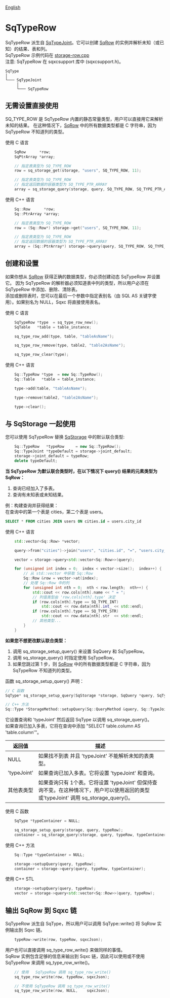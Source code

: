 [English](SqTypeRow.md)

# SqTypeRow

SqTypeRow 派生自 [SqTypeJoint](SqTypeJoint.cn.md)。它可以创建 [SqRow](SqRow.cn.md) 的实例并解析未知（或已知）的结果、表和列。  
SqTypeRow 示例代码在 [storage-row.cpp](examples/storage-row.cpp)  
注意: SqTypeRow 在 sqxcsupport 库中 (sqxcsupport.h)。  

	SqType
	│
	└─── SqTypeJoint
	     │
	     └─── SqTypeRow

## 无需设置直接使用

SQ_TYPE_ROW 是 SqTypeRow 内置的静态常量类型，用户可以直接用它来解析未知的结果。
在这种情况下，[SqRow](SqRow.cn.md) 中的所有数据类型都是 C 字符串，因为 SqTypeRow 不知道列的类型。  
  
使用 C 语言

```c
	SqRow      *row;
	SqPtrArray *array;

	// 指定表类型为 SQ_TYPE_ROW
	row = sq_storage_get(storage, "users", SQ_TYPE_ROW, 11);

	// 指定表类型为 SQ_TYPE_ROW
	// 指定返回数据的容器类型为 SQ_TYPE_PTR_ARRAY
	array = sq_storage_query(storage, query, SQ_TYPE_ROW, SQ_TYPE_PTR_ARRAY);
```

使用 C++ 语言

```c++
	Sq::Row      *row;
	Sq::PtrArray *array;

	// 指定表类型为 SQ_TYPE_ROW
	row = (Sq::Row*) storage->get("users", SQ_TYPE_ROW, 11);

	// 指定表类型为 SQ_TYPE_ROW
	// 指定返回数据的容器类型为 SQ_TYPE_PTR_ARRAY
	array = (Sq::PtrArray*) storage->query(query, SQ_TYPE_ROW, SQ_TYPE_PTR_ARRAY);
```

## 创建和设置

如果你想从 [SqRow](SqRow.cn.md) 获得正确的数据类型，你必须创建动态 SqTypeRow 并设置它。
因为 SqTypeRow 的解析器必须知道表中列的类型，所以用户必须在 SqTypeRow 中添加、删除、清除表。  
添加或删除表时，您可以在最后一个参数中指定表别名（由 SQL AS 关键字使用）。如果别名为 NULL，Sqxc 将直接使用表名。  
  
使用 C 语言

```c
	SqTypeRow *type  = sq_type_row_new();
	SqTable   *table = table_instance;

	sq_type_row_add(type, table, "tableAsName");

	sq_type_row_remove(type, table2, "table2AsName");

	sq_type_row_clear(type);
```

使用 C++ 语言

```c++
	Sq::TypeRow *type  = new Sq::TypeRow();
	Sq::Table   *table = table_instance;

	type->add(table, "tableAsName");

	type->remove(table2, "table2AsName");

	type->clear();
```

## 与 SqStorage 一起使用

您可以使用 SqTypeRow 替换 [SqStorage](SqStorage.cn.md) 中的默认联合类型:

```c++
	Sq::TypeRow   *typeRow     = new Sq::TypeRow();
	Sq::TypeJoint *typeDefault = storage->joint_default;
	storage->joint_default = typeRow;
	delete typeDefault;
```

**当 SqTypeRow 为默认联合类型时，在以下情况下 query() 结果的元素类型为 SqRow：**
1. 查询已经加入了多表。
2. 查询有未知表或未知结果。

例：构建查询并获得结果：  
在查询中的第一个表是 cities，第二个表是 users。

```sql
SELECT * FROM cities JOIN users ON cities.id = users.city_id
```

使用 C++ 语言

```c++
	std::vector<Sq::Row> *vector;

	query->from("cities")->join("users", "cities.id", "=", "users.city_id");

	vector = storage->query<std::vector<Sq::Row>>(query);

	for (unsigned int index = 0;  index < vector->size();  index++) {
		// 从 std::vector 中获取 Sq::Row
		Sq::Row &row = vector->at(index);
		// 处理 Sq::Row 中的列
		for (unsigned int nth = 0;  nth < row.length;  nth++) {
			std::cout << row.cols[nth].name << " = ";
			// 列值类型由 'row.cols[nth].type' 决定
			if (row.cols[nth].type == SQ_TYPE_INT)
				std::cout << row.data[nth].int_ << std::endl;
			if (row.cols[nth].type == SQ_TYPE_STR)
				std::cout << row.data[nth].str  << std::endl;
			// 其他类型...
		}
	}
```

**如果您不想更改默认联合类型：**
1. 调用 sq_storage_setup_query() 来设置 SqQuery 和 SqTypeRow。
2. 调用 sq_storage_query() 时指定使用 SqTypeRow。
3. 如果您跳过第 1 步，则 [SqRow](SqRow.cn.md) 中的所有数据类型都是 C 字符串，因为 SqTypeRow 不知道列的类型。

函数 sq_storage_setup_query() 声明：

```c++
// C 函数
SqType* sq_storage_setup_query(SqStorage *storage, SqQuery *query, SqTypeJoint *typeJoint);

// C++ 方法
Sq::Type *StorageMethod::setupQuery(Sq::QueryMethod &query, Sq::TypeJointMethod *typeJoint);
```

它设置查询和 'typeJoint' 然后返回 SqType 以调用 sq_storage_query()。  
如果查询已加入多表，它将在查询中添加 "SELECT table.column AS 'table.column'"。  

| 返回值       | 描述                                                                       |
| ------------ | ---------------------------------------------------------------------------|
| NULL         | 如果找不到表 并且 'typeJoint' 不能解析未知的表类型。                       |
| 'typeJoint'  | 如果查询已加入多表。它将设置 'typeJoint' 和查询。                          |
| 其他表类型   | 如果查询只有 1个表。它将设置 'typeJoint' 但保持查询不变。在这种情况下，用户可以使用返回的类型或'typeJoint' 调用 sq_storage_query()。 |

使用 C 函数

```c
	SqType *typeContainer = NULL;

	sq_storage_setup_query(storage, query, typeRow);
	container = sq_storage_query(storage, query, typeRow, typeContainer);
```

使用 C++ 方法

```c++
	Sq::Type *typeContainer = NULL;

	storage->setupQuery(query, typeRow);
	container = storage->query(query, typeRow, typeContainer);
```

使用 C++ STL

```c++
	storage->setupQuery(query, typeRow);
	vector = storage->query<std::vector<Sq::Row>>(query, typeRow);
```

## 输出 SqRow 到 Sqxc 链

SqTypeRow 派生自 SqType，所以用户可以调用 SqType::write() 将 SqRow 实例输出到 Sqxc 链。

```c
	typeRow->write(row, typeRow, sqxcJson);
```

用户也可以直接调用 sq_type_row_write() 来做同样的事情。  
SqRow 实例包含足够的信息来输出到 Sqxc 链，因此可以使用或不使用 SqTypeRow 来调用 sq_type_row_write()。

```c
	// 使用   SqTypeRow 调用 sq_type_row_write()
	sq_type_row_write(row, typeRow, sqxcJson);

	// 不使用 SqTypeRow 调用 sq_type_row_write()
	sq_type_row_write(row, NULL,    sqxcJson);
```
